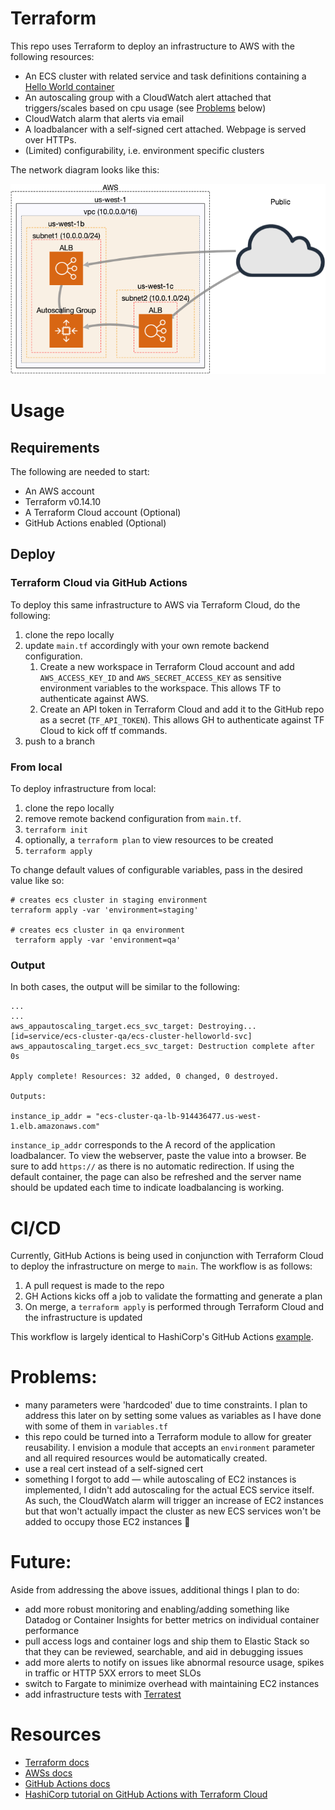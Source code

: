 # Terraform
This repo uses Terraform to deploy an infrastructure to AWS with the following resources:

- An ECS cluster with related service and task definitions containing a [Hello World container](https://github.com/markgllin/docker-python-flask-helloworld)
- An autoscaling group with a CloudWatch alert attached that triggers/scales based on cpu usage (see [Problems](https://github.com/markgllin/terraform-practice#problems) below)
- CloudWatch alarm that alerts via email
- A loadbalancer with a self-signed cert attached. Webpage is served over HTTPs.
- (Limited) configurability, i.e. environment specific clusters

The network diagram looks like this:

![infrastructure](./infrastructure.png)

# Usage
## Requirements
The following are needed to start:
- An AWS account
- Terraform v0.14.10
- A Terraform Cloud account (Optional)
- GitHub Actions enabled (Optional)

## Deploy

### Terraform Cloud via GitHub Actions
To deploy this same infrastructure to AWS via Terraform Cloud, do the following:

1. clone the repo locally
2. update `main.tf` accordingly with your own remote backend configuration. 
    1. Create a new workspace in Terraform Cloud account and add `AWS_ACCESS_KEY_ID` and `AWS_SECRET_ACCESS_KEY` as sensitive environment variables to the workspace. This allows TF to authenticate against AWS.
    2. Create an API token in Terraform Cloud and add it to the GitHub repo as a secret (`TF_API_TOKEN`). This allows GH to authenticate against TF Cloud to kick off tf commands.
3. push to a branch

### From local
To deploy infrastructure from local:
1. clone the repo locally
2. remove remote backend configuration from `main.tf`. 
3. `terraform init`
4. optionally, a `terraform plan` to view resources to be created
5. `terraform apply`

To change default values of configurable variables, pass in the desired value like so:

```
# creates ecs cluster in staging environment
terraform apply -var 'environment=staging'

# creates ecs cluster in qa environment
 terraform apply -var 'environment=qa'
```

### Output
In both cases, the output will be similar to the following:
```
...
...
aws_appautoscaling_target.ecs_svc_target: Destroying... [id=service/ecs-cluster-qa/ecs-cluster-helloworld-svc]
aws_appautoscaling_target.ecs_svc_target: Destruction complete after 0s

Apply complete! Resources: 32 added, 0 changed, 0 destroyed.

Outputs:

instance_ip_addr = "ecs-cluster-qa-lb-914436477.us-west-1.elb.amazonaws.com"
```

`instance_ip_addr` corresponds to the A record of the application loadbalancer. To view the webserver, paste the value into a browser. Be sure to add `https://` as there is no automatic redirection. If using the default container, the page can also be refreshed and the server name should be updated each time to indicate loadbalancing is working.

# CI/CD
Currently, GitHub Actions is being used in conjunction with Terraform Cloud to deploy the infrastructure on merge to `main`. The workflow is as follows:
1. A pull request is made to the repo
2. GH Actions kicks off a job to validate the formatting and generate a plan
3. On merge, a `terraform apply` is performed through Terraform Cloud and the infrastructure is updated

This workflow is largely identical to HashiCorp's GitHub Actions [example](https://learn.hashicorp.com/tutorials/terraform/github-actions).

# Problems:
- many parameters were 'hardcoded' due to time constraints. I plan to address this later on by setting some values as variables as I have done with some of them in `variables.tf`
- this repo could be turned into a Terraform module to allow for greater reusability. I envision a module that accepts an `environment` parameter and all required resources would be automatically created.
- use a real cert instead of a self-signed cert
- something I forgot to add — while autoscaling of EC2 instances is implemented, I didn't add autoscaling for the actual ECS service itself. As such, the CloudWatch alarm will trigger an increase of EC2 instances but that won't actually impact the cluster as new ECS services won't be added to occupy those EC2 instances 🤦 

# Future:
Aside from addressing the above issues, additional things I plan to do:
- add more robust monitoring and enabling/adding something like Datadog or Container Insights for better metrics on individual container performance
- pull access logs and container logs and ship them to Elastic Stack so that they can be reviewed, searchable, and aid in debugging issues
- add more alerts to notify on issues like abnormal resource usage, spikes in traffic or HTTP 5XX errors to meet SLOs
- switch to Fargate to minimize overhead with maintaining EC2 instances
- add infrastructure tests with [Terratest](https://terratest.gruntwork.io/)

# Resources
- [Terraform docs](https://www.terraform.io/docs/)
- [AWSs docs](https://docs.aws.amazon.com/)
- [GitHub Actions docs](https://docs.github.com/en/actions)
- [HashiCorp tutorial on GitHub Actions with Terraform Cloud](https://learn.hashicorp.com/tutorials/terraform/github-actions)

